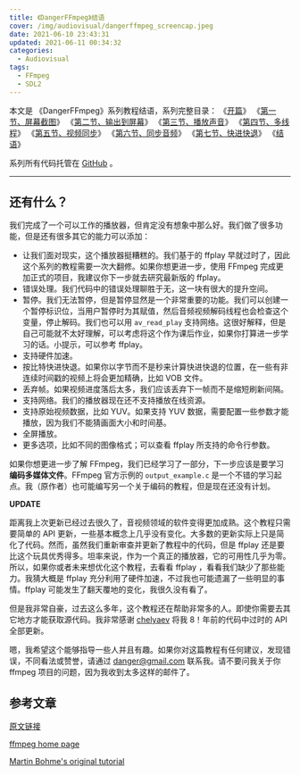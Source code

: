 ```yaml
---
title: 《DangerFFmpeg》结语
cover: /img/audiovisual/dangerffmpeg_screencap.jpeg
date: 2021-06-10 23:43:31
updated: 2021-06-11 00:34:32
categories:
  - Audiovisual
tags:
  - FFmpeg
  - SDL2
---
```


本文是 《DangerFFmpeg》系列教程结语，系列完整目录：
《[开篇](/2021/05/14/8cf36b195b05.html)》
《[第一节、屏幕截图](/2021/05/15/1c458d50c524.html)》
《[第二节、输出到屏幕](/2021/05/16/aeb0b6c30d08.html)》
《[第三节、播放声音](/2021/05/20/d4b63d917433.html)》
《[第四节、多线程](/2021/05/22/71765970ad7e.html)》
《[第五节、视频同步](/2021/05/30/088658998748.html)》
《[第六节、同步音频](/2021/06/05/d8b51b0cff00.html)》
《[第七节、快进快退](/2021/06/09/2f01ccb59968.html)》
《[结语](/2021/06/19/7ddfef63d330.html)》

系列所有代码托管在 [GitHub](https://github.com/clsrfish/dangerffmpeg) 。

---

## 还有什么？

我们完成了一个可以工作的播放器，但肯定没有想象中那么好。我们做了很多功能，但是还有很多其它的能力可以添加：

- 让我们面对现实，这个播放器挺糟糕的。我们基于的 ffplay 早就过时了，因此这个系列的教程需要一次大翻修。如果你想更进一步，使用 FFmpeg 完成更加正式的项目，我建议你下一步就去研究最新版的 ffplay。
- 错误处理。我们代码中的错误处理聊胜于无，这一块有很大的提升空间。
- 暂停。我们无法暂停，但是暂停显然是一个非常重要的功能。我们可以创建一个暂停标识位，当用户暂停时为其赋值，然后音频视频解码线程也会检查这个变量，停止解码。我们也可以用 `av_read_play` 支持网络。这很好解释，但是自己可能就不太好理解，可以考虑将这个作为课后作业，如果你打算进一步学习的话。小提示，可以参考 ffplay。
- 支持硬件加速。
- 按比特快进快退。如果你以字节而不是秒来计算快进快退的位置，在一些有非连续时间戳的视频上将会更加精确，比如 VOB 文件。
- 丢弃帧。如果视频进度落后太多，我们应该丢弃下一帧而不是缩短刷新间隔。
- 支持网络。我们的播放器现在还不支持播放在线资源。
- 支持原始视频数据，比如 YUV。如果支持 YUV 数据，需要配置一些参数才能播放，因为我们不能猜画面大小和时间基。
- 全屏播放。
- 更多选项，比如不同的图像格式；可以查看 ffplay 所支持的命令行参数。

如果你想更进一步了解 FFmpeg，我们已经学习了一部分，下一步应该是要学习**编码多媒体文件**。FFmpeg 官方示例的 `output_example.c` 是一个不错的学习起点。我（原作者）也可能编写另一个关于编码的教程，但是现在还没有计划。

**UPDATE**

距离我上次更新已经过去很久了，音视频领域的软件变得更加成熟。这个教程只需要简单的 API 更新，一些基本概念上几乎没有变化。大多数的更新实际上只是简化了代码。然而，虽然我们重新审查并更新了教程中的代码，但是 ffplay 还是要比这个玩具优秀得多。坦率来说，作为一个真正的播放器，它的可用性几乎为零。所以，如果你或者未来想优化这个教程，去看看 ffplay ，看看我们缺少了那些能力。我猜大概是 ffplay 充分利用了硬件加速，不过我也可能遗漏了一些明显的事情。ffplay 可能发生了翻天覆地的变化，我很久没有看了。

但是我非常自豪，过去这么多年，这个教程还在帮助非常多的人。即使你需要去其它地方才能获取源代码。我非常感谢 [chelyaev](https://github.com/chelyaev/ffmpeg-tutorial) 将我 8！年前的代码中过时的 API 全部更新。

嗯，我希望这个能够指导一些人并且有趣。如果你对这篇教程有任何建议，发现错误，不同看法或赞誉，请通过 [danger@gmail.com](mailto:danger@gmail.com) 联系我。请不要问我关于你 ffmpeg 项目的问题，因为我收到太多这样的邮件了。


## 参考文章

[原文链接](http://dranger.com/ffmpeg/end.html)

[ffmpeg home page](https://www.ffmpeg.org)

[Martin Bohme's original tutorial](http://www.inb.uni-luebeck.de/~boehme/using_libavcodec.html)